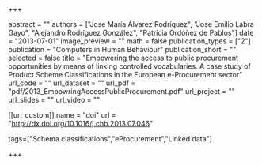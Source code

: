 +++

abstract = ""
authors = ["Jose María Álvarez Rodríguez", "Jose Emilio Labra Gayo", "Alejandro Rodríguez González", "Patricia Ordóñez de Pablos"]
date = "2013-07-01"
image_preview = ""
math = false
publication_types = ["2"]
publication = "Computers in Human Behaviour"
publication_short = ""
selected = false
title = "Empowering the access to public procurement opportunities by means of linking controlled vocabularies. A case study of Product Scheme Classifications in the European e-Procurement sector"
url_code = ""
url_dataset = ""
url_pdf = "pdf/2013_EmpowringAccessPublicProcurement.pdf"
url_project = ""
url_slides = ""
url_video = ""

[[url_custom]]
name = "doi"
url = "http://dx.doi.org/10.1016/j.chb.2013.07.046"

tags=["Schema classifications","eProcurement","Linked data"]

+++


